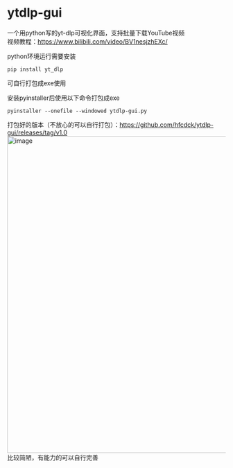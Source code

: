 # ytdlp-gui
一个用python写的yt-dlp可视化界面，支持批量下载YouTube视频
</br>视频教程：https://www.bilibili.com/video/BV1nesjzhEXc/

python环境运行需要安装
```
pip install yt_dlp
```
可自行打包成exe使用

安装pyinstaller后使用以下命令打包成exe
```
pyinstaller --onefile --windowed ytdlp-gui.py
```
打包好的版本（不放心的可以自行打包）：https://github.com/hfcdck/ytdlp-gui/releases/tag/v1.0
<img width="893" height="731" alt="image" src="https://github.com/user-attachments/assets/e141f754-29a4-4d1f-a10c-a2a74795e032" />
</br>比较简陋，有能力的可以自行完善

